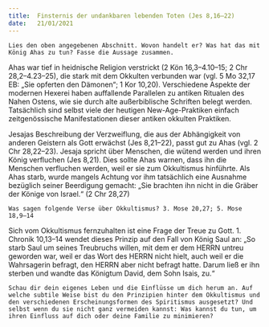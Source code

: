 ```yaml
---
title:  Finsternis der undankbaren lebenden Toten (Jes 8,16–22)
date:   21/01/2021
---
```


`Lies den oben angegebenen Abschnitt. Wovon handelt er? Was hat das mit König Ahas zu tun? Fasse die Aussage zusammen.`

Ahas war tief in heidnische Religion verstrickt (2 Kön 16,3–4.10–15; 2 Chr 28,2–4.23–25), die stark mit dem Okkulten verbunden war (vgl. 5 Mo 32,17 EB: „Sie opferten den Dämonen“; 1 Kor 10,20). Verschiedene Aspekte der modernen Hexerei haben auffallende Parallelen zu antiken Ritualen des Nahen Ostens, wie sie durch alte außerbiblische Schriften belegt werden. Tatsächlich sind selbst viele der heutigen New-Age-Praktiken einfach zeitgenössische Manifestationen dieser antiken okkulten Praktiken.

Jesajas Beschreibung der Verzweiflung, die aus der Abhängigkeit von anderen Geistern als Gott erwächst (Jes 8,21–22), passt gut zu Ahas (vgl. 2 Chr 28,22–23). Jesaja spricht über Menschen, die wütend werden und ihren König verfluchen (Jes 8,21). Dies sollte Ahas warnen, dass ihn die Menschen verfluchen werden, weil er sie zum Okkultismus hinführte. Als Ahas starb, wurde mangels Achtung vor ihm tatsächlich eine Ausnahme bezüglich seiner Beerdigung gemacht: „Sie brachten ihn nicht in die Gräber der Könige von Israel.“ (2 Chr 28,27)

`Was sagen folgende Verse über Okkultismus? 3. Mose 20,27; 5. Mose 18,9–14`

Sich vom Okkultismus fernzuhalten ist eine Frage der Treue zu Gott. 1. Chronik 10,13–14 wendet dieses Prinzip auf den Fall von König Saul an: „So starb Saul um seines Treubruchs willen, mit dem er dem HERRN untreu geworden war, weil er das Wort des HERRN nicht hielt, auch weil er die Wahrsagerin befragt, den HERRN aber nicht befragt hatte. Darum ließ er ihn sterben und wandte das Königtum David, dem Sohn Isais, zu.“

`Schau dir dein eigenes Leben und die Einflüsse um dich herum an. Auf welche subtile Weise bist du den Prinzipien hinter dem Okkultismus und den verschiedenen Erscheinungsformen des Spiritismus ausgesetzt? Und selbst wenn du sie nicht ganz vermeiden kannst: Was kannst du tun, um ihren Einfluss auf dich oder deine Familie zu minimieren?`